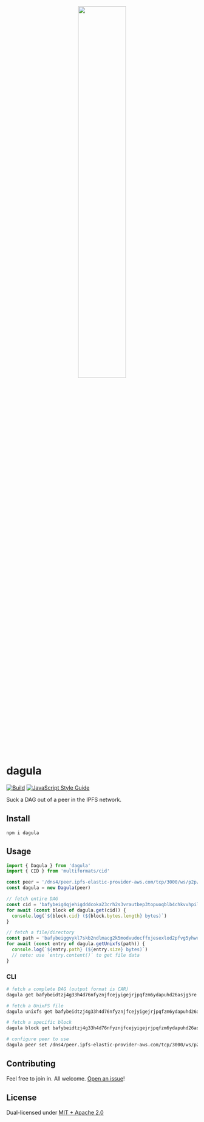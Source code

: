 <div align="center">
  <img src="https://bafybeieyeb3zoyob7sdbgcx5uvd6vesdycrtry6j34jenx4oavejegay54.ipfs.dweb.link/dagula.png" width="50%"/>
</div>

# dagula

[![Build](https://github.com/alanshaw/dagula/actions/workflows/build.yml/badge.svg)](https://github.com/alanshaw/dagula/actions/workflows/build.yml)
[![JavaScript Style Guide](https://img.shields.io/badge/code_style-standard-brightgreen.svg)](https://standardjs.com)

Suck a DAG out of a peer in the IPFS network.

## Install

```
npm i dagula
```

## Usage

```js
import { Dagula } from 'dagula'
import { CID } from 'multiformats/cid'

const peer = '/dns4/peer.ipfs-elastic-provider-aws.com/tcp/3000/ws/p2p/bafzbeibhqavlasjc7dvbiopygwncnrtvjd2xmryk5laib7zyjor6kf3avm'
const dagula = new Dagula(peer)

// fetch entire DAG
const cid = 'bafybeig4qjehigdddcoka23crh2s3vrautbep3topuoqblb4chkvvhpilu'
for await (const block of dagula.get(cid)) {
  console.log(`${block.cid} (${block.bytes.length} bytes)`)
}

// fetch a file/directory
const path = 'bafybeiggvykl7skb2ndlmacg2k5modvudocffxjesexlod2pfvg5yhwrqm/2998.png'
for await (const entry of dagula.getUnixfs(path)) {
  console.log(`${entry.path} (${entry.size} bytes)`)
  // note: use `entry.content()` to get file data
}
```

### CLI

```sh
# fetch a complete DAG (output format is CAR)
dagula get bafybeidtzj4g33h4d76nfyznjfcejyigejrjpqfzm6ydapuhd26asjg5re > output.car

# fetch a UnixFS file
dagula unixfs get bafybeidtzj4g33h4d76nfyznjfcejyigejrjpqfzm6ydapuhd26asjg5re/path/to/data.txt

# fetch a specific block
dagula block get bafybeidtzj4g33h4d76nfyznjfcejyigejrjpqfzm6ydapuhd26asjg5re

# configure peer to use
dagula peer set /dns4/peer.ipfs-elastic-provider-aws.com/tcp/3000/ws/p2p/bafzbeibhqavlasjc7dvbiopygwncnrtvjd2xmryk5laib7zyjor6kf3avm
```

## Contributing

Feel free to join in. All welcome. [Open an issue](https://github.com/alanshaw/dagula/issues)!

## License

Dual-licensed under [MIT + Apache 2.0](https://github.com/alanshaw/dagula/blob/main/LICENSE.md)
